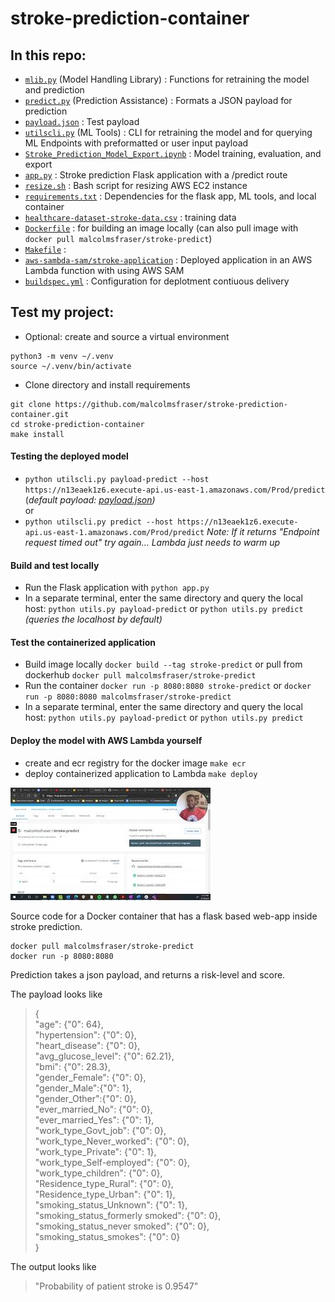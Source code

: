 # stroke-prediction-container


## In this repo:
* [`mlib.py`](https://github.com/malcolmsfraser/stroke-prediction-container/blob/master/mlib.py) (Model Handling Library) : Functions for retraining the model and prediction
* [`predict.py`](https://github.com/malcolmsfraser/stroke-prediction-container/blob/master/predict.py) (Prediction Assistance) : Formats a JSON payload for prediction
* [`payload.json`](https://github.com/malcolmsfraser/stroke-prediction-container/blob/master/payload.json) : Test payload
* [`utilscli.py`](https://github.com/malcolmsfraser/stroke-prediction-container/blob/master/utilscli.py) (ML Tools) : CLI for retraining the model and for querying ML Endpoints with preformatted or user input payload
* [`Stroke_Prediction_Model_Export.ipynb`](https://github.com/malcolmsfraser/stroke-prediction-container/blob/master/Stroke_Prediction_Model_Export.ipynb) : Model training, evaluation, and export
* [`app.py`](https://github.com/malcolmsfraser/stroke-prediction-container/blob/master/app.py) : Stroke prediction Flask application with a /predict route
* [`resize.sh`](https://github.com/malcolmsfraser/stroke-prediction-container/blob/master/resize.sh) : Bash script for resizing AWS EC2 instance
* [`requirements.txt`](https://github.com/malcolmsfraser/stroke-prediction-container/blob/master/resize.sh) : Dependencies for the flask app, ML tools, and local container
* [`healthcare-dataset-stroke-data.csv`](https://github.com/malcolmsfraser/stroke-prediction-container/blob/master/healthcare-dataset-stroke-data.csv) : training data
* [`Dockerfile`](https://github.com/malcolmsfraser/stroke-prediction-container/blob/master/Dockerfile) : for building an image locally (can also pull image with ```docker pull malcolmsfraser/stroke-predict```)
* [`Makefile`](https://github.com/malcolmsfraser/stroke-prediction-container/blob/master/Makefile) : 
* [`aws-sambda-sam/stroke-application`](https://github.com/malcolmsfraser/stroke-prediction-container/blob/master/aws-sambda-sam/stroke-application) : Deployed application in an AWS Lambda function with using AWS SAM
* [`buildspec.yml`](https://github.com/malcolmsfraser/stroke-prediction-container/blob/master/buildspec.yml) : Configuration for deplotment contiuous delivery

## Test my project:
* Optional: create and source a virtual environment
```
python3 -m venv ~/.venv
source ~/.venv/bin/activate
```
* Clone directory and install requirements
```
git clone https://github.com/malcolmsfraser/stroke-prediction-container.git
cd stroke-prediction-container
make install
```
#### Testing the deployed model
* `python utilscli.py payload-predict --host https://n13eaek1z6.execute-api.us-east-1.amazonaws.com/Prod/predict` (*default payload: [payload.json](https://github.com/malcolmsfraser/stroke-prediction-container/blob/master/payload.json))*  
or  
* `python utilscli.py predict --host https://n13eaek1z6.execute-api.us-east-1.amazonaws.com/Prod/predict`
*Note: If it returns "Endpoint request timed out" try again... Lambda just needs to warm up*  
#### Build and test locally
* Run the Flask application with `python app.py`  
* In a separate terminal, enter the same directory and query the local host: `python utils.py payload-predict` or `python utils.py predict` *(queries the localhost by default)*
#### Test the containerized application
* Build image locally `docker build --tag stroke-predict` or pull from dockerhub `docker pull malcolmsfraser/stroke-predict`  
* Run the container `docker run -p 8080:8080 stroke-predict` or `docker run -p 8080:8080 malcolmsfraser/stroke-predict`  
* In a separate terminal, enter the same directory and query the local host: `python utils.py payload-predict` or `python utils.py predict` 
#### Deploy the model with AWS Lambda yourself
* create and ecr registry for the docker image `make ecr`
* deploy containerized application to Lambda `make deploy`






[![alt text](https://github.com/malcolmsfraser/stroke-prediction-container/blob/master/thumbnail.jpg)](https://youtu.be/zslng8DUUkw)  

Source code for a Docker container that has a flask based web-app inside stroke prediction.

```
docker pull malcolmsfraser/stroke-predict
docker run -p 8080:8080
```

Prediction takes a json payload, and returns a risk-level and score.

The payload looks like
>{  
    "age": {"0": 64},  
    "hypertension": {"0": 0},  
    "heart_disease": {"0": 0},  
    "avg_glucose_level": {"0": 62.21},  
    "bmi": {"0": 28.3},  
    "gender_Female": {"0": 0},    
    "gender_Male":{"0": 1},  
    "gender_Other":{"0": 0},  
    "ever_married_No": {"0": 0},  
    "ever_married_Yes": {"0": 1},  
    "work_type_Govt_job": {"0": 0},  
    "work_type_Never_worked": {"0": 0},  
    "work_type_Private": {"0": 1},  
    "work_type_Self-employed": {"0": 0},  
    "work_type_children": {"0": 0},  
    "Residence_type_Rural": {"0": 0},  
    "Residence_type_Urban": {"0": 1},  
    "smoking_status_Unknown": {"0": 1},  
    "smoking_status_formerly smoked": {"0": 0},  
    "smoking_status_never smoked": {"0": 0},  
    "smoking_status_smokes": {"0": 0}  
    }
    
The output looks like
>"Probability of patient stroke is 0.9547"
